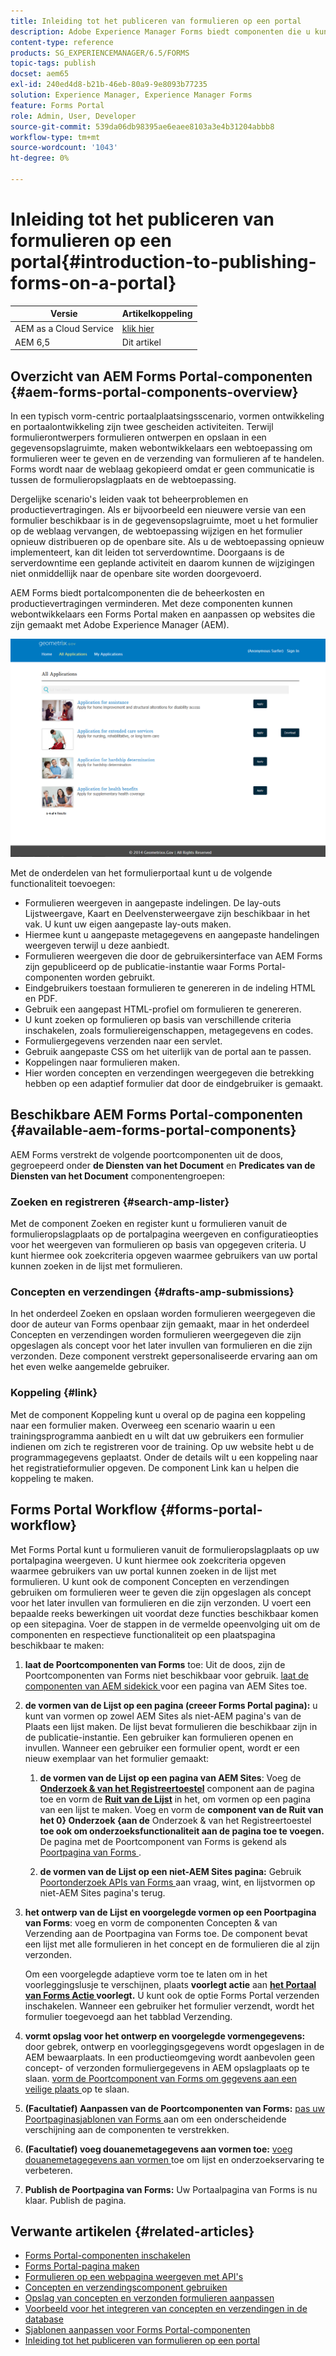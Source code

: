 ```yaml
---
title: Inleiding tot het publiceren van formulieren op een portal
description: Adobe Experience Manager Forms biedt componenten die u kunt gebruiken om uw Forms Portal te maken. In dit artikel wordt u kennisgemaakt met de beschikbare Forms Portal-componenten.
content-type: reference
products: SG_EXPERIENCEMANAGER/6.5/FORMS
topic-tags: publish
docset: aem65
exl-id: 240ed4d8-b21b-46eb-80a9-9e8093b77235
solution: Experience Manager, Experience Manager Forms
feature: Forms Portal
role: Admin, User, Developer
source-git-commit: 539da06db98395ae6eaee8103a3e4b31204abbb8
workflow-type: tm+mt
source-wordcount: '1043'
ht-degree: 0%

---
```


# Inleiding tot het publiceren van formulieren op een portal{#introduction-to-publishing-forms-on-a-portal}

| Versie | Artikelkoppeling |
| -------- | ---------------------------- |
| AEM as a Cloud Service | [ klik hier ](https://experienceleague.adobe.com/docs/experience-manager-cloud-service/content/forms/adaptive-forms-authoring/authoring-adaptive-forms-foundation-components/configure-forms-portal.html) |
| AEM 6,5 | Dit artikel |


## Overzicht van AEM Forms Portal-componenten {#aem-forms-portal-components-overview}

In een typisch vorm-centric portaalplaatsingsscenario, vormen ontwikkeling en portaalontwikkeling zijn twee gescheiden activiteiten. Terwijl formulierontwerpers formulieren ontwerpen en opslaan in een gegevensopslagruimte, maken webontwikkelaars een webtoepassing om formulieren weer te geven en de verzending van formulieren af te handelen. Forms wordt naar de weblaag gekopieerd omdat er geen communicatie is tussen de formulieropslagplaats en de webtoepassing.

Dergelijke scenario&#39;s leiden vaak tot beheerproblemen en productievertragingen. Als er bijvoorbeeld een nieuwere versie van een formulier beschikbaar is in de gegevensopslagruimte, moet u het formulier op de weblaag vervangen, de webtoepassing wijzigen en het formulier opnieuw distribueren op de openbare site. Als u de webtoepassing opnieuw implementeert, kan dit leiden tot serverdowntime. Doorgaans is de serverdowntime een geplande activiteit en daarom kunnen de wijzigingen niet onmiddellijk naar de openbare site worden doorgevoerd.

AEM Forms biedt portalcomponenten die de beheerkosten en productievertragingen verminderen. Met deze componenten kunnen webontwikkelaars een Forms Portal maken en aanpassen op websites die zijn gemaakt met Adobe Experience Manager (AEM).

![ portaal van AEM Forms ](assets/aem-forms-portal.png)

Met de onderdelen van het formulierportaal kunt u de volgende functionaliteit toevoegen:

* Formulieren weergeven in aangepaste indelingen. De lay-outs Lijstweergave, Kaart en Deelvensterweergave zijn beschikbaar in het vak. U kunt uw eigen aangepaste lay-outs maken.
* Hiermee kunt u aangepaste metagegevens en aangepaste handelingen weergeven terwijl u deze aanbiedt.
* Formulieren weergeven die door de gebruikersinterface van AEM Forms zijn gepubliceerd op de publicatie-instantie waar Forms Portal-componenten worden gebruikt.
* Eindgebruikers toestaan formulieren te genereren in de indeling HTML en PDF.
* Gebruik een aangepast HTML-profiel om formulieren te genereren.
* U kunt zoeken op formulieren op basis van verschillende criteria inschakelen, zoals formuliereigenschappen, metagegevens en codes.
* Formuliergegevens verzenden naar een servlet.
* Gebruik aangepaste CSS om het uiterlijk van de portal aan te passen.
* Koppelingen naar formulieren maken.
* Hier worden concepten en verzendingen weergegeven die betrekking hebben op een adaptief formulier dat door de eindgebruiker is gemaakt.

## Beschikbare AEM Forms Portal-componenten {#available-aem-forms-portal-components}

AEM Forms verstrekt de volgende poortcomponenten uit de doos, gegroepeerd onder **de Diensten van het Document** en **Predicates van de Diensten van het Document** componentengroepen:

### Zoeken en registreren {#search-amp-lister}

Met de component Zoeken en register kunt u formulieren vanuit de formulieropslagplaats op de portalpagina weergeven en configuratieopties voor het weergeven van formulieren op basis van opgegeven criteria. U kunt hiermee ook zoekcriteria opgeven waarmee gebruikers van uw portal kunnen zoeken in de lijst met formulieren.

### Concepten en verzendingen {#drafts-amp-submissions}

In het onderdeel Zoeken en opslaan worden formulieren weergegeven die door de auteur van Forms openbaar zijn gemaakt, maar in het onderdeel Concepten en verzendingen worden formulieren weergegeven die zijn opgeslagen als concept voor het later invullen van formulieren en die zijn verzonden. Deze component verstrekt gepersonaliseerde ervaring aan om het even welke aangemelde gebruiker.

### Koppeling {#link}

Met de component Koppeling kunt u overal op de pagina een koppeling naar een formulier maken. Overweeg een scenario waarin u een trainingsprogramma aanbiedt en u wilt dat uw gebruikers een formulier indienen om zich te registreren voor de training. Op uw website hebt u de programmagegevens geplaatst. Onder de details wilt u een koppeling naar het registratieformulier opgeven. De component Link kan u helpen die koppeling te maken.

## Forms Portal Workflow {#forms-portal-workflow}

Met Forms Portal kunt u formulieren vanuit de formulieropslagplaats op uw portalpagina weergeven. U kunt hiermee ook zoekcriteria opgeven waarmee gebruikers van uw portal kunnen zoeken in de lijst met formulieren. U kunt ook de component Concepten en verzendingen gebruiken om formulieren weer te geven die zijn opgeslagen als concept voor het later invullen van formulieren en die zijn verzonden. U voert een bepaalde reeks bewerkingen uit voordat deze functies beschikbaar komen op een sitepagina. Voer de stappen in de vermelde opeenvolging uit om de componenten en respectieve functionaliteit op een plaatspagina beschikbaar te maken:

1. **laat de Poortcomponenten van Forms** toe: Uit de doos, zijn de Poortcomponenten van Forms niet beschikbaar voor gebruik. [ laat de componenten van AEM sidekick ](/help/forms/using/enabling-forms-portal-components.md) voor een pagina van AEM Sites toe.
1. **de vormen van de Lijst op een pagina (creeer Forms Portal pagina):** u kunt van vormen op zowel AEM Sites als niet-AEM pagina&#39;s van de Plaats een lijst maken. De lijst bevat formulieren die beschikbaar zijn in de publicatie-instantie. Een gebruiker kan formulieren openen en invullen. Wanneer een gebruiker een formulier opent, wordt er een nieuw exemplaar van het formulier gemaakt:

   1. **de vormen van de Lijst op een pagina van AEM Sites**: Voeg de **[Onderzoek &amp; van het Registreertoestel](../../forms/using/creating-form-portal-page.md)** component aan de pagina toe en vorm de **[Ruit van de Lijst](../../forms/using/creating-form-portal-page.md#p-list-pane-p)** in het, om vormen op een pagina van een lijst te maken. Voeg en vorm de **component van de Ruit van het 0&rbrace; Onderzoek &lbrace;aan de** Onderzoek &amp; van het Registreertoestel **toe ook om onderzoeksfunctionaliteit aan de pagina toe te voegen.** De pagina met de Poortcomponent van Forms is gekend als [ Poortpagina van Forms ](../../forms/using/creating-form-portal-page.md).

   1. **de vormen van de Lijst op een niet-AEM Sites pagina:** Gebruik [ Poortonderzoek APIs van Forms ](/help/forms/using/listing-forms-webpage-using-apis.md) aan vraag, wint, en lijstvormen op niet-AEM Sites pagina&#39;s terug.

1. **het ontwerp van de Lijst en voorgelegde vormen op een Poortpagina van Forms**: voeg en vorm de componenten Concepten &amp; van Verzending aan de Poortpagina van Forms toe. De component bevat een lijst met alle formulieren in het concept en de formulieren die al zijn verzonden.

   Om een voorgelegde adaptieve vorm toe te laten om in het voorleggingslusje te verschijnen, plaats **voorlegt actie** aan **[het Portaal van Forms Actie ](configuring-submit-actions.md) voorlegt.** U kunt ook de optie Forms Portal verzenden inschakelen. Wanneer een gebruiker het formulier verzendt, wordt het formulier toegevoegd aan het tabblad Verzending.

1. **vormt opslag voor het ontwerp en voorgelegde vormengegevens:** door gebrek, ontwerp en voorleggingsgegevens wordt opgeslagen in de AEM bewaarplaats. In een productieomgeving wordt aanbevolen geen concept- of verzonden formuliergegevens in AEM opslagplaats op te slaan. [ vorm de Poortcomponent van Forms om gegevens aan een veilige plaats ](../../forms/using/draft-submission-component.md#customizing-the-storage) op te slaan.
1. **(Facultatief) Aanpassen van de Poortcomponenten van Forms:** [ pas uw Poortpaginasjablonen van Forms ](../../forms/using/customizing-templates-forms-portal-components.md) aan om een onderscheidende verschijning aan de componenten te verstrekken.
1. **(Facultatief) voeg douanemetagegevens aan vormen toe:** [ voeg douanemetagegevens aan vormen ](../../forms/using/customizing-templates-forms-portal-components.md) toe om lijst en onderzoekservaring te verbeteren.
1. **Publish de Poortpagina van Forms:** Uw Portaalpagina van Forms is nu klaar. Publish de pagina.

## Verwante artikelen {#related-articles}

* [Forms Portal-componenten inschakelen](/help/forms/using/enabling-forms-portal-components.md)
* [Forms Portal-pagina maken](../../forms/using/creating-form-portal-page.md)
* [Formulieren op een webpagina weergeven met API&#39;s](/help/forms/using/listing-forms-webpage-using-apis.md)
* [Concepten en verzendingscomponent gebruiken](../../forms/using/draft-submission-component.md)
* [Opslag van concepten en verzonden formulieren aanpassen](../../forms/using/draft-submission-component.md#customizing-the-storage)
* [Voorbeeld voor het integreren van concepten en verzendingen in de database](integrate-draft-submission-database.md)
* [Sjablonen aanpassen voor Forms Portal-componenten](../../forms/using/customizing-templates-forms-portal-components.md)
* [Inleiding tot het publiceren van formulieren op een portal](../../forms/using/introduction-publishing-forms.md)
